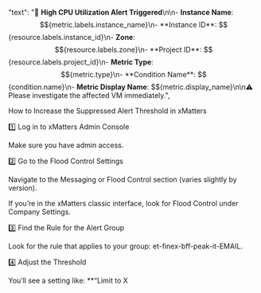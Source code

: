 "text": "🚨 **High CPU Utilization Alert Triggered**\n\n- **Instance Name**: $${metric.labels.instance_name}\n- **Instance ID**: $${resource.labels.instance_id}\n- **Zone**: $${resource.labels.zone}\n- **Project ID**: $${resource.labels.project_id}\n- **Metric Type**: $${metric.type}\n- **Condition Name**: $${condition.name}\n- **Metric Display Name**: $${metric.display_name}\n\n⚠️ Please investigate the affected VM immediately.",



How to Increase the Suppressed Alert Threshold in xMatters

1️⃣ Log in to xMatters Admin Console

Make sure you have admin access.


2️⃣ Go to the Flood Control Settings

Navigate to the Messaging or Flood Control section (varies slightly by version).

If you’re in the xMatters classic interface, look for Flood Control under Company Settings.


3️⃣ Find the Rule for the Alert Group

Look for the rule that applies to your group: et-finex-bff-peak-it-EMAIL.


4️⃣ Adjust the Threshold

You’ll see a setting like:
**“Limit to X
